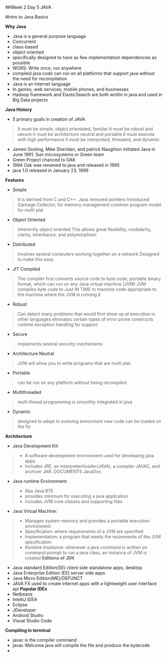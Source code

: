 ##Week 2 Day 5 JAVA

#Intro to Java Basics

**Why Java**
 - Java is a general purpose language
 - Concurrent
 - class-based
 - object oriented
 - specifically designed to have as few implementation dependencies as possible
 - WORS: Write once, run anywhere
 - compiled java code can run on all platforms that support java without the need for recompilation
 - Java is an internet language
 - In games, web services, mobile phones, and businesses
 - Hadoop framework and ElasticSearch are both writtin in java and used in Big Data projects

**Java History**
 - 5 primary goals in creation of JAVA
> It must be simple, object orientated, familiar
> It must be robust and secure
> it must be architecture neutral and portable
> it must execute with high performance
> it must be interpreted, threaded, and dynamic
 - James Gosling, Mike Sheridan, and patrick Naughton initiated Java in June 1991. Sun microsystems or Green team
 - Green Project chanced to OAK
 - 1994 Oak was renamed to java and released in 1995
 - java 1.0 released in January 23, 1996

**Features**
 - Simple
> It is derived from C and C++. Java removed pointers 
> Introduced Garbage Collector, for memory management
> common program model for multi plat

 - Object Oriented
> Inherently object oriented
> This allows great flexibiltiy, modularity, clarity, inheritance, and polymorphism

 - Distributed
> Involves several computers working together on a network
> Designed to make this easy
 - JIT Compiled
> The compiler first converts source code to byte code, portable binary format, which can run on any Java virtual machine (JVM)
> JVM compiles byte code to Just IN TIME to machine code appropriate to the machine where the JVM is running it
 - Robust
> Can detect many problems that would first show up at execution in other languages
> elminates certain types of error prone constructs
> runtime exception handling for support
 - Secure
> implements several security mechanisms
 - Architecture Neutral
> JVM will allow you to write programs that are multi plat
 - Portable
> can be run on any platform without being recompiled
 - Multithreaded
> multi thread programming is smoothly integrated in java
 - Dynamic
> designed to adapt to evolving evironment
> new code can be loaded on the fly

**Architecture**
 - Java Development Kit:
>  - A software development environment used for developing java apps.
>  - Includes JRE, an interpreter/loader(JAVA), a compiler JAVAC, and archiver JAR. DOCUMENTS JavaDoc
 - Java runtime Environment:
>  - Aka Java RTE
>  - provides minimum for executing a java application
>  - includes JVM core classes and supporting files
 - Java Virtual Machine:
>  - Manages system memory and provides a portable execution environment
>  - Specification: where requirements of a JVM are specified
>  - Implementation: a program that meets the reuirements of the JVM specification
>  - Runtime Insatance: whenever a java command is written on command prompt to run a java class, an instance of JVM is created
**Editions of JDK**
 - Java standard Edition(SE) client side standalone apps, desktop
 - Java Enterprise Edition (EE) server side apps
 - Java Micro Edition(ME)/DEFUNCT
 - JAVA FX used to create internet apps with a lightweight user interface api
**Popular IDEs**
- Netbeans
- IntelliJ IDEA
- Eclipse
- JDeveloper
- Android Studio
- Visual Studio Code

**Compiling in terminal**
 - javac is the compiler command
 - javac Welcome.java will compile the file and produce the bytecode
 - 